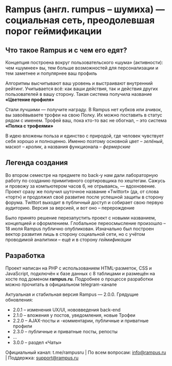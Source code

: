 # Rampus (англ. rumpus – шумиха) — социальная сеть, преодолевшая порог геймификации
## Что такое Rampus и с чем его едят?

Концепция построена вокруг пользовательского «шума» (активности): чем «шумнее» вы, тем больше возможностей для персонализации и тем заметнее и популярнее ваш профиль

Алгоритмы высчитывают ваш уровень и выстраивают внутренний рейтинг. Учитывается всё: как ваши действия, так и действия других пользователей в вашу сторону. Такая система получила название __«Цветение профиля»__

Стали лучшими — получите награду. В Rampus нет кубков или ачивок, вы завоёвываете трофеи на свою Полку. Их можно поставить в статус рядом с именем. Трофей ваш, пока кто-то вас не обогнал, – это система __«Полка с трофеями»__

В идею вложены польза и единство с природой, где человек чувствует себя хорошо и полноценно. Именно поэтому основной цвет – _зелёный_, маскот – _кролик_, а названия функционала – _фермерские_

## Легенда создания

Во втором семестре на предмете по back-у нам дали лабораторную работу по созданию примитивного сортировщика по хештегам. Сажусь и провожу за компьютером часов 6, не отрываясь, — вдохновение. Проект сразу же получил шуточное название «Twittort» (да, от слова «торт») и продолжил своё развитие после успешной защиты в сторону форума. Twittort выходит в публичный доступ и собирает свою первую аудиторию. Версия за версией, и вот оно – перерождение

Было принято решение перезапустить проект с новыми названием, концепцией и оформлением. Глобальное переосмысление произошло – 18 июля Rampus публично опубликован. Изначально был построен вектор развития лишь в сторону социальной сети, но с учётом проводимой аналитики – ещё и в сторону _геймификации_ 

## Разработка

Проект написан на PHP с использованием HTML-разметок, CSS и JavaScript, подключён к базе данных с 8 таблицами и размещён на хосте под доменом __rampus.ru__. Подробнее о процессе разработки можно прочитать в официальном telegram-канале

Актуальная и стабильная версия Rampus — 2.0.0. Грядущие обновления:
* 2.0.1 – изменения UX/UI, нововведения back-end
* 2.1.0 – вложения у постов, уведомления, новые Трофеи
* 2.2.0 – AJAX-посты и -комментарии, публичные и приватные профили
* 2.3.0 – публичные и приватные посты, репосты
* ...
* 3.0.0 – раздел «Чаты»

Официальный канал: t.me/rampusru | По всем вопросам: info@rampus.ru | Поддержка: support@rampus.ru
